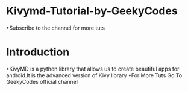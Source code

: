 # Kivymd-Tutorial-by-GeekyCodes
•Subscribe to the channel for more tuts

# Introduction
•KivyMD is a python library that allows us to create beautiful apps for android.It is the advanced version of Kivy library
•For More Tuts Go To GeekyCodes official channel

